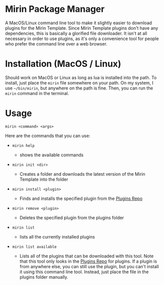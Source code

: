 # Mirin Package Manager
A MacOS/Linux command line tool to make it slightly easier to download plugins for the Mirin Template.
Since Mirin Template plugins don't have any dependencies, this is basically a glorified file downloader. It isn't at all necessary in order to use plugins, as it's only a convenience tool for people who prefer the command line over a web browser.

# Installation (MacOS / Linux)
Should work on MacOS or Linux as long as lua is installed into the path. To install, just place the `mirin`
file somewhere on your path. On my system, I use `~/bin/mirin`, but anywhere on the path is fine. Then, you can run the `mirin` command in the terminal.

# Usage
```
mirin <command> <args>
```

Here are the commands that you can use:

* `mirin help`
    * shows the available commands

* `mirin init <dir>`
    * Creates a folder and downloads the latest version of the Mirin Template into the folder

* `mirin install <plugin>`
    * Finds and installs the specified plugin from the [Plugins Repo](https://github.com/XeroOl/notitg-mirin-plugins)
* `mirin remove <plugin>`
    * Deletes the specified plugin from the plugins folder

* `mirin list`
    * lists all the currently installed plugins

* `mirin list available`
    * Lists all of the plugins that can be downloaded with this tool. Note that this tool only looks in the [Plugins Repo](https://github.com/XeroOl/notitg-mirin-plugins) for plugins. If a plugin is from anywhere else, you can still use the plugin, but you can't install it using this command line tool. Instead, just place the file in the plugins folder manually.
